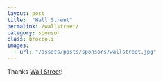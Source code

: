 ```yaml
---
layout: post
title:  "Wall Street"
permalink: /wallstreet/
category: sponsor
class: broccoli
images: 
  - url: "/assets/posts/sponsors/wallstreet.jpg"
---
```


Thanks [Wall Street](http://www.wallstreetmall.biz)!
